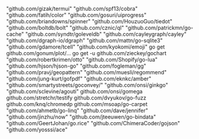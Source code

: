 
"github.com/gizak/termui"
"github.com/spf13/cobra"
"github.com/fatih/color"
"github.com/gosuri/uiprogress"
"github.com/briandowns/spinner"
"github.com/HouzuoGuo/tiedot"
"github.com/boltdb/bolt"
"github.com/cznic/ql"
"github.com/patrickmn/go-cache"
"github.com/syndtr/goleveldb"
"github.com/cayleygraph/cayley"
"github.com/dgraph-io/dgraph"
"github.com/mattn/go-sqlite3"
"github.com/gdamore/tcell"
"github.com/kyokomi/emoji"
go get github.com/gonum/plot/...
go get -u github.com/zieckey/gochart
"github.com/robertkrimen/otto"
"github.com/Shopify/go-lua"
"github.com/hjson/hjson-go"
"github.com/fogleman/gg"
"github.com/pravj/geopattern"
"github.com/muesli/regommend"
"github.com/jung-kurt/gofpdf"
"github.com/eknkc/amber"
"github.com/smartystreets/goconvey/"
"github.com/onsi/ginkgo"
"github.com/sclevine/agouti"
github.com/onsi/gomega
github.com/stretchr/testify
github.com/dvyukov/go-fuzz
github.com/knq/chromedp
github.com/msoap/go-carpet
"github.com/ahmetb/go-linq"
"github.com/dave/jennifer"
"github.com/jinzhu/now"
"github.com/jteeuwen/go-bindata"
"github.com/GeertJohan/go.rice"
"github.com/ChimeraCoder/gojson"
"github.com/yosssi/ace"

